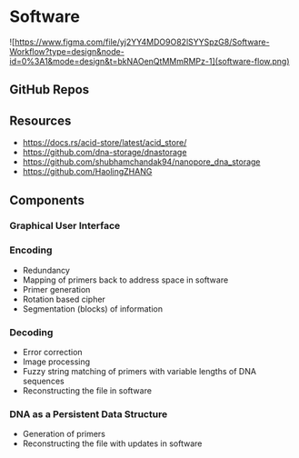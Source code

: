 # Software

![https://www.figma.com/file/yj2YY4MDO9O82lSYYSpzG8/Software-Workflow?type=design&node-id=0%3A1&mode=design&t=bkNAOenQtMMmRMPz-1](software-flow.png)


## GitHub Repos

## Resources
- https://docs.rs/acid-store/latest/acid_store/
- https://github.com/dna-storage/dnastorage
- https://github.com/shubhamchandak94/nanopore_dna_storage
- https://github.com/HaolingZHANG

## Components

### Graphical User Interface

### Encoding
- Redundancy
- Mapping of primers back to address space in software
- Primer generation
- Rotation based cipher
- Segmentation (blocks) of information

### Decoding
- Error correction
- Image processing
- Fuzzy string matching of primers with variable lengths of DNA sequences
- Reconstructing the file in software

### DNA as a Persistent Data Structure
- Generation of primers
- Reconstructing the file with updates in software
